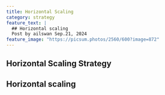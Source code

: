 ```yaml
---
title: Horizontal Scaling
category: strategy
feature_text: |
  ## Horizontal scaling
  Post by ailswan Sep.21, 2024
feature_image: "https://picsum.photos/2560/600?image=872"
---
```


## Horizontal Scaling Strategy

Horizontal scaling 
---


